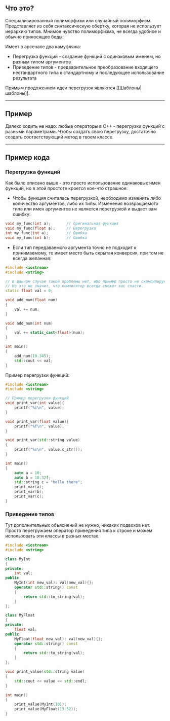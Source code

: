 ## Что это?
Специализированный полиморфизм или случайный полиморфизм. Представляет из себя синтаксическую обертку, которая не использует иерархию типов. Мнимое чувство полиморфизма, не всегда удобное и обычно приносящее беды.

Имеет в арсенале два камуфляжа:
- Перегрузка функций - создание функций с одинаковым именем, но разным типом аргументов
- Приведение типов - предварительное преобразование входящего нестандартного типа к стандартному и последующее использование результата

Прямым продожением идеи перегрузок являются [[Шаблоны|шаблоны]].

---

## Пример
Далеко ходить не надо: любые операторы в C++ - перегрузки функций с разными параметрами. Чтобы создать свою перегрузку, достаточно создать соответствующий метод в твоем классе.

---

## Пример кода
### Перегрузка функций
Как было описано выше - это просто использование одинаковых имен функций, но в этой простоте кроется кое-что страшное:

- Чтобы функция считалась перегрузкой, необходимо изменить либо количество аргументов, либо их типы. Изменения возвращаемого типа или имен аргументов не является перегрузкой и выдаст вам ошибку:
```cpp
void my_func(int a);       // Оригинальная функция 
void my_func(float a);     // Перегрузка
int my_func(int a);        // Ошибка
void my_func(int b);       // Ошибка
```

- Если тип передаваемого аргумента точно не подходит к принимаемому, то имеет место быть скрытая конверсия, при том не всегда желанная:
```cpp
#include <iostream>
#include <string>

// В данном случае такой проблемы нет, ибо пример просто не скомпилируется
// Но это не значит, что компилятор всегда сможет вас спасти.
static float val = 0;

void add_num(float num)
{
	val += num;
}

void add_num(int num)
{
	val += static_cast<float>(num);
}

int main()
{
	add_num(10.345);
	std::cout << val;
}
```

Пример перегрузки функций:
```cpp
#include <iostream>
#include <string>

// Пример перегрузки функций
void print_var(int value){
	printf("%i\n", value);
}

void print_var(float value){
	printf("%f\n", value);
}

void print_var(std::string value)
{
	printf("%s\n", value.c_str());
}

int main()
{
	auto a = 10;
	auto b = 10.32f;
	std::string c = "hello there";
	print_var(a);
	print_var(b);
	print_var(c);
}
```

### Приведение типов
Тут дополнительных объяснений не нужно, никаких подвохов нет.
Просто перегружаем оператор приведения типа к строке и можем использовать эти классы в разных местах.
```cpp
#include <iostream>
#include <string>

class MyInt
{
private:
	int val;
public:
	MyInt(int new_val): val(new_val){};
	operator std::string() const
	{
		return std::to_string(val);
	}
};

class MyFloat
{
private:
	float val;
public:
	MyFloat(float new_val): val(new_val){};
	operator std::string() const
	{
		return std::to_string(val);
	}
};

void print_value(std::string value)
{
	std::cout << value << std::endl;
}

int main()
{
	print_value(MyInt(10));
	print_value(MyFloat(13.52));
}
```
